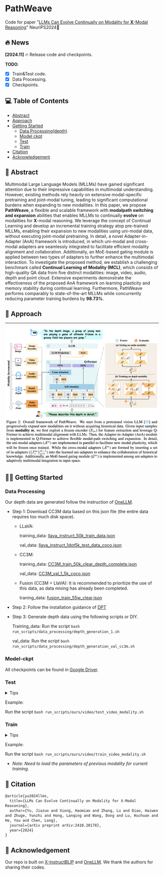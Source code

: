 # PathWeave
Code for paper "[LLMs Can Evolve Continually on Modality for **X**-Modal Reasoning](https://arxiv.org/pdf/2410.20178)" NeurIPS2024🎉

## 🔥 News
**[2024.11]** 🔥 Release code and checkpoints.

**TODO**:
- [X] Train&Test code.
- [X] Data Processing.
- [X] Checkpoints.

## 💻 Table of Contents
  - [Abstract](#Abstract)
  - [Approach](#Approach)
  - [Getting Started](#Getting-started)
    - [Data Processing(depth)](#Data-Processing(depth))
    - [Model ckpt](#Model-ckpt)
    - [Test](#Test)
    - [Train](#Train)
  - [Citation](#Citation)
  - [Acknowledgement](#Acknowledgement)

## 📣 Abstract
Multimodal Large Language Models (MLLMs) have gained significant attention due to their impressive capabilities in multimodal understanding. However, existing methods rely heavily on extensive modal-specific pretraining and joint-modal tuning, leading to significant computational burdens when expanding to new modalities. In this paper, we propose **PathWeave**, a flexible and scalable framework with **modalpath switching and expansion** abilities that enables MLLMs to continually **evolve** on modalities for **X**-modal reasoning. We leverage the concept of Continual Learning and develop an incremental training strategy atop pre-trained MLLMs, enabling their expansion to new modalities using uni-modal data, without executing joint-modal pretraining. In detail, a novel Adapter-in-Adapter (AnA) framework is introduced, in which uni-modal and cross-modal adapters are seamlessly integrated to facilitate efficient modality alignment and collaboration. Additionally, an MoE-based gating module is applied between two types of adapters to further enhance the multimodal interaction. To investigate the proposed method, we establish a challenging benchmark called **Continual Learning of Modality (MCL)**, which consists of high-quality QA data from five distinct modalities: image, video, audio, depth and point cloud. Extensive experiments demonstrate the effectiveness of the proposed AnA framework on learning plasticity and memory stability during continual learning. Furthermore, PathWeave performs comparably to state-of-the-art MLLMs while concurrently reducing parameter training burdens by **98.73\%**.

## 🚩 Approach
___
![framework.png](docs/_static/framework.png)

## 🏃‍♂️ Getting Started
### Data Processing

Our depth data are generated follow the instruction of [OneLLM](https://github.com/csuhan/OneLLM/blob/main/docs/Data.md).

- Step 1: Download CC3M data based on this json file (the entire data requires too much disk space).

    - LLaVA:

        training_data: [llava_instruct_50k_train_data.json](https://drive.google.com/drive/folders/1a5E4DBzTtq8cKr8oGLQUtWLwc2caVX4c?usp=drive_link)

        val_data: [llava_instruct_1dot5k_test_data_coco.json](https://drive.google.com/drive/folders/1a5E4DBzTtq8cKr8oGLQUtWLwc2caVX4c?usp=drive_link)

    - CC3M:

        training_data: [CC3M_train_50k_clear_depth_complete.json](https://drive.google.com/drive/folders/1a5E4DBzTtq8cKr8oGLQUtWLwc2caVX4c?usp=drive_link)

        val_data: [CC3M_val_1_5k_coco.json](https://drive.google.com/drive/folders/1a5E4DBzTtq8cKr8oGLQUtWLwc2caVX4c?usp=drive_link)

    - Fusion (CC3M + LlaVA): It is recommended to prioritize the use of this data, as data mixing has already been completed.

        traning_data: [fusion_train_55w_clear.json](https://drive.google.com/drive/folders/1a5E4DBzTtq8cKr8oGLQUtWLwc2caVX4c?usp=drive_link)

- Step 2: Follow the installation guidance of [DPT](https://github.com/EPFL-VILAB/omnidata/tree/main/omnidata_tools/torch#run-our-models-on-your-own-image)

- Step 3: Generate depth data using the following scripts or DIY.

    Training_data: Run the script ```bash run_scripts/data_processing/depth_generation_1.sh ```

    val_data: Run the script ```bash run_scripts/data_processing/depth_generation_val_cc3m.sh ```





### Model-ckpt
All checkpoints can be found in [Google Driver](https://drive.google.com/drive/folders/1a5E4DBzTtq8cKr8oGLQUtWLwc2caVX4c?usp=drive_link).

### Test
<details>
<summary>
Tips
</summary>

Before testing, please change the checkpoint path in the following direction:

lavis/projects/xinstruct_blip/train/vicuna7b

Also change the path in:

lavis/projects/xinstruct_blip/eval/vicuna7b

We marked all the path with: "path_to_your_data".
</details>

Example:

Run the script ```bash run_scripts/ours/video/test_video_modality.sh ```
### Train
<details>
<summary>
Tips
</summary>
Before training, please check the data direction in the following direction:

lavis/configs/datasets/depth

You also need to change the file diresction in:

lavis/datasets/datasets/depth_vqa_dataset.py

lavis/tasks/captioning.py

We marked all the path with: "path_to_your_data".

</details>

Example:

Run the script ```bash run_scripts/ours/video/train_video_modality.sh ```

- _Note: Need to load the parameters of previous modality for current training._
## 🌟 Citation
```
@article{yu2024llms,
  title={LLMs Can Evolve Continually on Modality for X-Modal Reasoning},
  author={Yu, Jiazuo and Xiong, Haomiao and Zhang, Lu and Diao, Haiwen and Zhuge, Yunzhi and Hong, Lanqing and Wang, Dong and Lu, Huchuan and He, You and Chen, Long},
  journal={arXiv preprint arXiv:2410.20178},
  year={2024}
}
```
## 🤗 Acknowledgement
Our repo is built on [X-InstructBLIP](https://github.com/salesforce/LAVIS/tree/main/projects/xinstructblip) and [OneLLM](https://github.com/csuhan/OneLLM/tree/main).  We thank the authors for sharing their codes.


